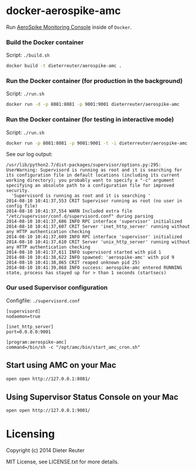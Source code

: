 # docker-aerospike-amc

Run [AeroSpike Monitoring Console](http://www.aerospike.com/aerospike-monitoring-console/) inside of `Docker`.

### Build the Docker container
Script: `./build.sh`
```bash
docker build -t dieterreuter/aerospike-amc .
```

### Run the Docker container (for production in the background)
Script: `./run.sh`
```bash
docker run -d -p 8081:8081 -p 9001:9001 dieterreuter/aerospike-amc
```

### Run the Docker container (for testing in interactive mode)
Script: `./run.sh`
```bash
docker run -p 8081:8081 -p 9001:9001 -t -i dieterreuter/aerospike-amc
```
See our log output:
```log
/usr/lib/python2.7/dist-packages/supervisor/options.py:295: UserWarning: Supervisord is running as root and it is searching for its configuration file in default locations (including its current working directory); you probably want to specify a "-c" argument specifying an absolute path to a configuration file for improved security.
  'Supervisord is running as root and it is searching '
2014-08-10 10:41:37,553 CRIT Supervisor running as root (no user in config file)
2014-08-10 10:41:37,554 WARN Included extra file "/etc/supervisor/conf.d/supervisord.conf" during parsing
2014-08-10 10:41:37,606 INFO RPC interface 'supervisor' initialized
2014-08-10 10:41:37,607 CRIT Server 'inet_http_server' running without any HTTP authentication checking
2014-08-10 10:41:37,609 INFO RPC interface 'supervisor' initialized
2014-08-10 10:41:37,610 CRIT Server 'unix_http_server' running without any HTTP authentication checking
2014-08-10 10:41:37,611 INFO supervisord started with pid 1
2014-08-10 10:41:38,622 INFO spawned: 'aerospike-amc' with pid 9
2014-08-10 10:41:38,865 CRIT reaped unknown pid 25)
2014-08-10 10:41:39,868 INFO success: aerospike-amc entered RUNNING state, process has stayed up for > than 1 seconds (startsecs)
```


### Our used Supervisor configuration
Configfile: `./supervisord.conf`
```config
[supervisord]
nodaemon=true

[inet_http_server]
port=0.0.0.0:9001

[program:aerospike-amc]
command=/bin/sh -c "/opt/amc/bin/start_amc_cron.sh"
```

## Start using AMC on your Mac
```bash
open open http://127.0.0.1:8081/
```

## Using Supervisor Status Console on your Mac
```bash
open open http://127.0.0.1:9001/
```


# Licensing
Copyright (c) 2014 Dieter Reuter

MIT License, see LICENSE.txt for more details.
